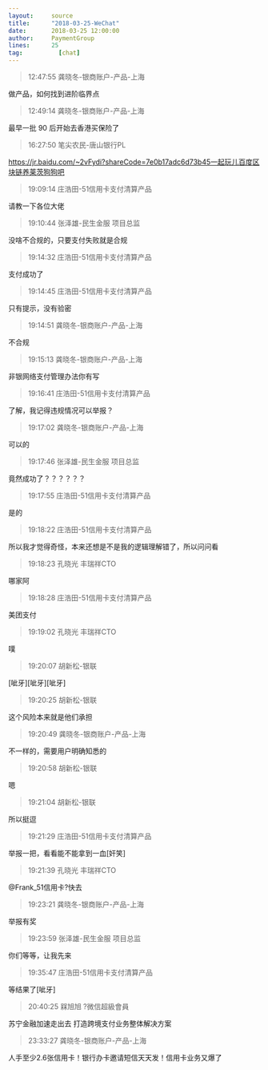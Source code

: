 ```yaml
---
layout:     source 
title:      "2018-03-25-WeChat"
date:       2018-03-25 12:00:00
author:     PaymentGroup
lines:      25 
tag:		  [chat]
---
```

> 12:47:55  龚晓冬-银商账户-产品-上海  
   
做产品，如何找到进阶临界点  
   
> 12:49:14  龚晓冬-银商账户-产品-上海  
   
最早一批 90 后开始去香港买保险了  
   
> 16:27:50  笔尖农民-唐山银行PL  
   
https://jr.baidu.com/~2vFydi?shareCode=7e0b17adc6d73b45一起玩儿百度区块链养莱茨狗狗吧  
   
> 19:09:14  庄浩田-51信用卡支付清算产品  
   
请教一下各位大佬  
   
> 19:10:44  张泽雄-民生金服 项目总监  
   
没啥不合规的，只要支付失败就是合规  
   
> 19:14:32  庄浩田-51信用卡支付清算产品  
   
支付成功了  
   
> 19:14:45  庄浩田-51信用卡支付清算产品  
   
只有提示，没有验密  
   
> 19:14:51  龚晓冬-银商账户-产品-上海  
   
不合规  
   
> 19:15:13  龚晓冬-银商账户-产品-上海  
   
非银网络支付管理办法你有写  
   
> 19:16:41  庄浩田-51信用卡支付清算产品  
   
了解，我记得违规情况可以举报？  
   
> 19:17:02  龚晓冬-银商账户-产品-上海  
   
可以的  
   
> 19:17:46  张泽雄-民生金服 项目总监  
   
竟然成功了？？？？？？  
   
> 19:17:55  庄浩田-51信用卡支付清算产品  
   
是的  
   
> 19:18:22  庄浩田-51信用卡支付清算产品  
   
所以我才觉得奇怪，本来还想是不是我的逻辑理解错了，所以问问看  
   
> 19:18:23  孔晓光 丰瑞祥CTO  
   
哪家阿  
   
> 19:18:28  庄浩田-51信用卡支付清算产品  
   
美团支付  
   
> 19:19:02  孔晓光 丰瑞祥CTO  
   
噗  
   
> 19:20:07  胡新松-银联  
   
[呲牙][呲牙][呲牙]  
   
> 19:20:25  胡新松-银联  
   
这个风险本来就是他们承担  
   
> 19:20:49  龚晓冬-银商账户-产品-上海  
   
不一样的，需要用户明确知悉的  
   
> 19:20:58  胡新松-银联  
   
嗯   
   
> 19:21:04  胡新松-银联  
   
所以挺逗  
   
> 19:21:29  庄浩田-51信用卡支付清算产品  
   
举报一把，看看能不能拿到一血[奸笑]  
   
> 19:21:39  孔晓光 丰瑞祥CTO  
   
@Frank_51信用卡?快去  
   
> 19:23:21  龚晓冬-银商账户-产品-上海  
   
举报有奖  
   
> 19:23:59  张泽雄-民生金服 项目总监  
   
你们等等，让我先来  
   
> 19:35:47  庄浩田-51信用卡支付清算产品  
   
等结果了[呲牙]  
   
> 20:40:25  槑旭旭 ?微信超級會員  
   
苏宁金融加速走出去 打造跨境支付业务整体解决方案  
   
> 23:33:27  龚晓冬-银商账户-产品-上海  
   
人手至少2.6张信用卡！银行办卡邀请短信天天发！信用卡业务又爆了  
   
